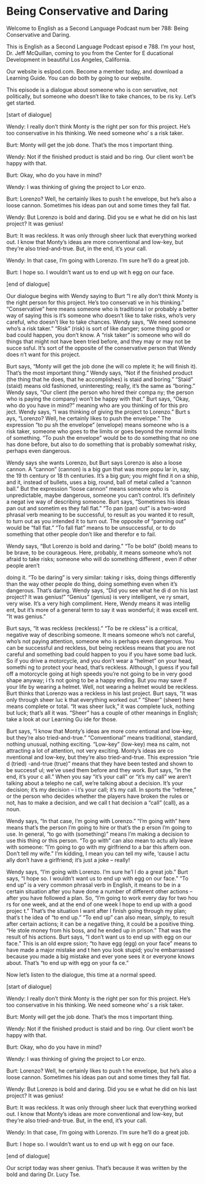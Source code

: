 # Being Conservative and Daring

Welcome to English as a Second Language Podcast num ber 788: Being Conservative and Daring.

This is English as a Second Language Podcast episod e 788.  I’m your host, Dr. Jeff McQuillan, coming to you from the Center for E ducational Development in beautiful Los Angeles, California.

Our website is eslpod.com.  Become a member today, and download a Learning Guide.  You can do both by going to our website.

This episode is a dialogue about someone who is con servative, not politically, but someone who doesn’t like to take chances, to be ris ky.  Let’s get started.

[start of dialogue]

Wendy:  I really don’t think Monty is the right per son for this project.  He’s too conservative in his thinking.  We need someone who’ s a risk taker.

Burt:  Monty will get the job done.  That’s the mos t important thing.

Wendy:  Not if the finished product is staid and bo ring.  Our client won’t be happy with that.

Burt:  Okay, who do you have in mind?

Wendy:  I was thinking of giving the project to Lor enzo.

Burt:  Lorenzo?  Well, he certainly likes to push t he envelope, but he’s also a loose cannon.  Sometimes his ideas pan out and some times they fall flat.

Wendy:  But Lorenzo is bold and daring.  Did you se e what he did on his last project?  It was genius!

Burt:  It was reckless.  It was only through sheer luck that everything worked out. I know that Monty’s ideas are more conventional and  low-key, but they’re also tried-and-true.  But, in the end, it’s your call.

Wendy:  In that case, I’m going with Lorenzo.  I’m sure he’ll do a great job.

Burt:  I hope so.  I wouldn’t want us to end up wit h egg on our face.

 [end of dialogue]

Our dialogue begins with Wendy saying to Burt “I re ally don’t think Monty is the right person for this project.  He’s too conservati ve in his thinking.” “Conservative” here means someone who is traditiona l or probably a better way of saying this is it’s someone who doesn’t like to take risks, who’s very careful, who doesn’t like to take chances.  Wendy says, “We need someone who’s a risk taker.”  “Risk” (risk) is sort of like danger; some thing good or bad could happen, you don’t know.  A “risk taker” is someone who will  do things that might not have been tried before, and they may or may not be succe ssful.  It’s sort of the opposite of the conservative person that Wendy does n’t want for this project.

Burt says, “Monty will get the job done (he will co mplete it; he will finish it). That’s the most important thing.”  Wendy says, “Not  if the finished product (the thing that he does, that he accomplishes) is staid and boring.”  “Staid” (staid) means old fashioned, uninteresting; really, it’s the same as “boring.”  Wendy says, “Our client (the person who hired their compa ny; the person who is paying the company) won’t be happy with that.”  Burt says,  “Okay, who do you have in mind?” meaning who are you thinking of for this pro ject.  Wendy says, “I was thinking of giving the project to Lorenzo.”  Burt s ays, “Lorenzo?  Well, he certainly likes to push the envelope.”  The expression “to pu sh the envelope” (envelope) means someone who is a risk taker, someone who goes  to the limits or goes beyond the normal limits of something.  “To push the envelope” would be to do something that no one has done before, but also to do something that is probably somewhat risky, perhaps even dangerous.

Wendy says she wants Lorenzo, but Burt says Lorenzo  is also a loose cannon. A “cannon” (cannon) is a big gun that was more popu lar in, say, the 19 th  century or 18 th centuries.  It’s a big gun; you might find it on a ship, and it, instead of bullets, uses a big, round, ball of metal called a “cannon ball.”  But the expression “loose cannon” means someone who is unpredictable, maybe dangerous, someone you can’t control.  It’s definitely a negat ive way of describing someone. Burt says, “Sometimes his ideas pan out and sometim es they fall flat.”  “To pan (pan) out” is a two-word phrasal verb meaning to be  successful, to result as you wanted it to result, to turn out as you intended it  to turn out.  The opposite of “panning out” would be “fall flat.”  “To fall flat”  means to be unsuccessful, or to do something that other people don’t like and therefor e to fail.

Wendy says, “But Lorenzo is bold and daring.”  “To be bold” (bold) means to be brave, to be courageous.  Here, probably, it means someone who’s not afraid to take risks; someone who will do something different , even if other people aren’t

doing it.  “To be daring” is very similar: taking r isks, doing things differently than the way other people do thing, doing something even  when it’s dangerous. That’s daring.  Wendy says, “Did you see what he di d on his last project?  It was genius!”  “Genius” (genius) is very intelligent, ve ry smart, very wise.  It’s a very high compliment.  Here, Wendy means it was intellig ent, but it’s more of a general term to say it was wonderful; it was excell ent.  “It was genius.”

Burt says, “It was reckless (reckless).”  “To be re ckless” is a critical, negative way of describing someone.  It means someone who’s not careful, who’s not paying attention, someone who is perhaps even dangerous.  You can be successful and reckless, but being reckless means that you are not  careful and something bad could happen to you if you have some bad luck.  So if you drive a motorcycle, and you don’t wear a “helmet” on your head, somethi ng to protect your head, that’s reckless.  Although, I guess if you fall off  a motorcycle going at high speeds you’re not going to be in very good shape anyway; i t’s not going to be a happy ending.  But you may save if your life by wearing a  helmet.  Well, not wearing a helmet would be reckless.  Burt thinks that Lorenzo  was a reckless in his last project.  Burt says, “It was only through sheer luc k that everything worked out.” “Sheer” (sheer) here means complete or total.  “It was sheer luck,” it was complete luck, nothing but luck; that’s all it was.   “Sheer” has a couple of other meanings in English; take a look at our Learning Gu ide for those.

Burt says, “I know that Monty’s ideas are more conv entional and low-key, but they’re also tried-and-true.”  “Conventional” means  traditional, standard, nothing unusual, nothing exciting.  “Low-key” (low-key) mea ns calm, not attracting a lot of attention, not very exciting.  Monty’s ideas are co nventional and low-key, but they’re also tried-and-true.  This expression “trie d (tried) -and-true (true)” means that they have been tested and shown to be successf ul; we’ve used them before and they work.  Burt says, “in the end, it’s your c all.”  When you say “it’s your call” or “it’s my call” we aren’t talking about a telepho ne call, we’re talking about a decision.  It’s your decision; it’s my decision – i t’s your call; it’s my call.  In sports the “referee,” or the person who decides whether the players have broken the rules or not, has to make a decision, and we call t hat decision a “call” (call), as a noun.

Wendy says, “In that case, I’m going with Lorenzo.”   “I’m going with” here means that’s the person I’m going to hire or that’s the p erson I’m going to use.  In general, “to go with (something)” means I’m making a decision to use this thing or this person.  “To go with” can also mean to actu ally leave with someone: “I’m going to go with my girlfriend to a bar this aftern oon.  Don’t tell my wife.”  I’m kidding, I mean you can tell my wife, ‘cause I actu ally don’t have a girlfriend; it’s just a joke – really!

 Wendy says, “I’m going with Lorenzo.  I’m sure he’l l do a great job.”  Burt says, “I hope so.  I wouldn’t want us to end up with egg on our face.”  “To end up” is a very common phrasal verb in English, it means to be  in a certain situation after you have done a number of different other actions –  after you have followed a plan.  So, “I’m going to work every day for two hou rs for one week, and at the end of one week I hope to end up with a good projec t.”  That’s the situation I want after I finish going through my plan; that’s t he idea of “to end up.”  “To end up” can also mean, simply, to result after certain actions; it can be a negative thing, it could be a positive thing.  “He stole money from his boss, and he ended up in prison.”  That was the result of his actions.   Burt says, “I don’t want us to end up with egg on our face.”  This is an old expre ssion; “to have egg (egg) on your face” means to have made a major mistake and t hen you look stupid; you’re embarrassed because you made a big mistake and ever yone sees it or everyone knows about.  That’s “to end up with egg on your fa ce.”

Now let’s listen to the dialogue, this time at a normal speed.

[start of dialogue]

Wendy:  I really don’t think Monty is the right per son for this project.  He’s too conservative in his thinking.  We need someone who’ s a risk taker.

Burt:  Monty will get the job done.  That’s the mos t important thing.

Wendy:  Not if the finished product is staid and bo ring.  Our client won’t be happy with that.

Burt:  Okay, who do you have in mind?

Wendy:  I was thinking of giving the project to Lor enzo.

Burt:  Lorenzo?  Well, he certainly likes to push t he envelope, but he’s also a loose cannon.  Sometimes his ideas pan out and some times they fall flat.

Wendy:  But Lorenzo is bold and daring.  Did you se e what he did on his last project?  It was genius!

Burt:  It was reckless.  It was only through sheer luck that everything worked out. I know that Monty’s ideas are more conventional and  low-key, but they’re also tried-and-true.  But, in the end, it’s your call.

Wendy:  In that case, I’m going with Lorenzo.  I’m sure he’ll do a great job.

Burt:  I hope so.  I wouldn’t want us to end up wit h egg on our face.

[end of dialogue]

Our script today was sheer genius.  That’s because it was written by the bold and daring Dr. Lucy Tse.





